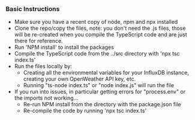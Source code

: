 ### Basic Instructions

* Make sure you have a recent copy of node, npm and npx installed
* Clone the repo/copy the files, note: you don't need the .js files, those will be re-created when you compile the TypeScript code and are just there for reference.
* Run 'NPM install' to install the packages 
* Compile the TypeScript code from the ../src directory with 'npx tsc index.ts' 
* Run the files locally by:
    * Creating all the environmental variables for your InfluxDB instance, creating your own OpenWeather API key, etc. 
    * Running "ts-node index.ts" or "node index.js" will run the file
* If you run into issues, in particular getting errors for "process.env" or the imports not working... 
    * Re-run NPM install from the directory with the package.json file
    * Re-compile the code by running 'npx tsc index.ts' 
    